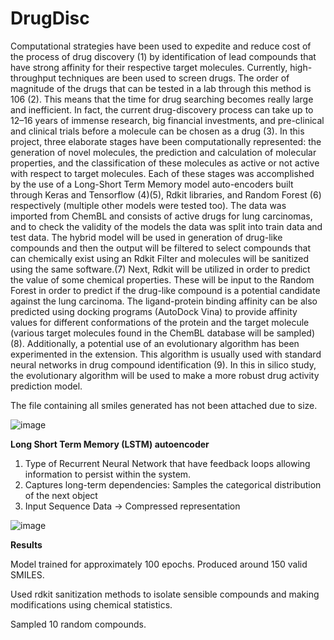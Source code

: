 # DrugDisc



Computational strategies have been used to expedite and reduce cost of the process of drug discovery (1) by identification of lead compounds that have strong affinity for their respective target molecules. Currently, high-throughput techniques are been used to screen drugs. The order of magnitude of the drugs that can be tested in a lab through this method is 106 (2). This means that the time for drug searching becomes really large and inefficient. In fact, the current drug-discovery process can take up to 12–16 years of immense research, big financial investments, and pre-clinical and clinical trials before a molecule can be chosen as a drug (3). In this project, three elaborate stages have been computationally represented: the generation of novel molecules, the prediction and calculation of molecular properties, and the classification of these molecules as active or not active with respect to target molecules. Each of these stages was accomplished by the use of a Long-Short Term Memory model auto-encoders built through Keras and Tensorflow (4)(5), Rdkit libraries, and Random Forest (6) respectively (multiple other models were tested too). The data was imported from ChemBL and consists of active drugs for lung carcinomas, and to check the validity of the models the data was split into train data and test data. The hybrid model will be used in generation of drug-like compounds and then the output will be filtered to select compounds that can chemically exist using an Rdkit Filter and molecules will be sanitized using the same software.(7) Next, Rdkit will be utilized in order to predict the value of some chemical properties. These will be input to the Random Forest in order to predict if the drug-like compound is a potential candidate against the lung carcinoma. The ligand-protein binding affinity can be also predicted using docking programs (AutoDock Vina) to provide affinity values for different conformations of the protein and the target molecule (various target molecules found in the ChemBL database will be sampled) (8). Additionally, a potential use of an evolutionary algorithm has been experimented in the extension. This algorithm is usually used with standard neural networks in drug compound identification (9). In this in silico study, the evolutionary algorithm will be used to make a more robust drug activity prediction model.

The file containing all smiles generated has not been attached due to size.


![image](https://user-images.githubusercontent.com/29833463/148157181-fe3ba7c0-3150-4bd4-8390-8fd80b09eb53.png)

<b> Long Short Term Memory (LSTM) autoencoder </b> 

<ol>
  <li> Type of Recurrent Neural Network that have feedback loops allowing information to persist within the system. </li>
  <li> Captures long-term dependencies: Samples the categorical distribution of the next object </li>
  <li> Input Sequence Data -> Compressed representation </li>
</ol>

![image](https://user-images.githubusercontent.com/29833463/148158380-5301a436-2528-4c95-a223-f5c0d7bfac44.png)

<b> Results </b>

Model trained for approximately 100 epochs. Produced around 150 valid SMILES.

Used rdkit sanitization methods to isolate sensible compounds and making modifications using chemical statistics.

Sampled 10 random compounds.

